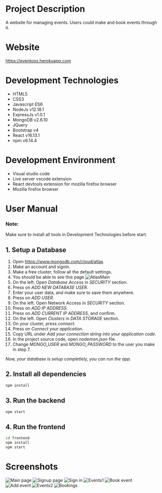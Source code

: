 # Project Description
A website for managing events. Users could make and book events through it.

# Website 
https://eventoos.herokuapp.com

# Development Technologies
* HTML5
* CSS3
* Javascript ES6
* NodeJs v12.18.1
* ExpressJs v1.0.1
* MongoDB v2.6.10
* JQuery
* Bootstrap v4
* React v16.13.1
* npm v6.14.4

# Development Environment
* Visual studio code
* Live server vscode extension
* React devtools extension for mozilla firefox browser
* Mozilla firefox browser

# User Manual
### Note: 
Make sure to install all tools in Development Technologies before start.

## 1. Setup a Database
1. Open https://www.mongodb.com/cloud/atlas
2. Make an account and signin.
3. Make a free cluster, follow all the default settings.
4. You should be able to see this page
![AtlasMain](https://i.imgur.com/Paqktd2.png)
5. On the left. Open *Database Access* in *SECURITY* section.
6. Press on *ADD NEW DATABASE USER*.
7. Enter your user data, and make sure to save them anywhere.
8. Press on *ADD USER*.
9. On the left. Open Network Access in *SECURITY* section.
10. Press on *ADD IP ADDRESS*.
11. Press on *ADD CURRENT IP ADDRESS*, and confirm.
12. On the left. Open *Clusters* in *DATA STORAGE* section.
13. On your cluster, press *connect*.
14. Press on *Connect your application*.
15. Copy URL under *Add your connection string into your application code*.
16. In the project source code, open *nodemon.json* file.
17. Change *MONGO_USER* and *MONGO_PASSWORD* to the user you make in step 7.

*Now, your database is setup completlely, you can run the app*.
## 2. Install all dependencies
```sh
npm install
```
## 3. Run the backend
```sh
npm start
```
## 4. Run the frontend
```sh
cd frontend
npm install
npm start
```

# Screenshots
![Main page](https://i.imgur.com/Uft2Rfr.png)
![Signup page](https://i.imgur.com/4wwm1cZ.png)
![Sign in](https://i.imgur.com/L8ZS8nc.png)
![Events1](https://i.imgur.com/IehGaJq.png)
![Book event](https://i.imgur.com/SxKv0HX.png)
![Add event](https://i.imgur.com/Xy5em3g.png)
![Events2](https://i.imgur.com/vSrQKLr.png)
![Bookings](https://i.imgur.com/rzwkmMt.png)
